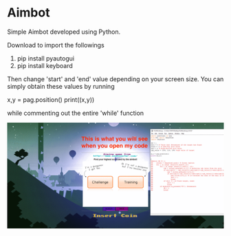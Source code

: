 # Aimbot

Simple Aimbot developed using Python.

Download to import the followings

1. pip install pyautogui
2. pip install keyboard

Then change 'start' and 'end' value depending on your screen size.
You can simply obtain these values by running

x,y = pag.position()
print((x,y))

while commenting out the entire 'while' function

![](Tutorial.gif)
